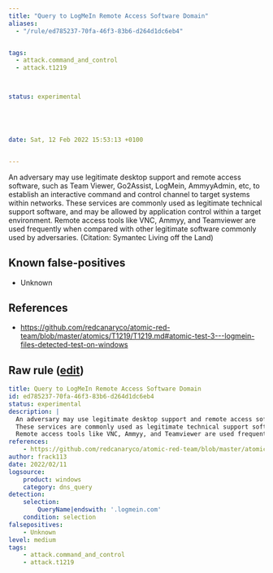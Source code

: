 ```yaml
---
title: "Query to LogMeIn Remote Access Software Domain"
aliases:
  - "/rule/ed785237-70fa-46f3-83b6-d264d1dc6eb4"


tags:
  - attack.command_and_control
  - attack.t1219



status: experimental





date: Sat, 12 Feb 2022 15:53:13 +0100


---
```


An adversary may use legitimate desktop support and remote access software, such as Team Viewer, Go2Assist, LogMein, AmmyyAdmin, etc, to establish an interactive command and control channel to target systems within networks.
These services are commonly used as legitimate technical support software, and may be allowed by application control within a target environment.
Remote access tools like VNC, Ammyy, and Teamviewer are used frequently when compared with other legitimate software commonly used by adversaries. (Citation: Symantec Living off the Land) 


<!--more-->


## Known false-positives

* Unknown



## References

* https://github.com/redcanaryco/atomic-red-team/blob/master/atomics/T1219/T1219.md#atomic-test-3---logmein-files-detected-test-on-windows


## Raw rule ([edit](https://github.com/SigmaHQ/sigma/edit/master/rules/windows/dns_query/dns_query_win_logmein.yml))
```yaml
title: Query to LogMeIn Remote Access Software Domain
id: ed785237-70fa-46f3-83b6-d264d1dc6eb4
status: experimental
description: |
  An adversary may use legitimate desktop support and remote access software, such as Team Viewer, Go2Assist, LogMein, AmmyyAdmin, etc, to establish an interactive command and control channel to target systems within networks.
  These services are commonly used as legitimate technical support software, and may be allowed by application control within a target environment.
  Remote access tools like VNC, Ammyy, and Teamviewer are used frequently when compared with other legitimate software commonly used by adversaries. (Citation: Symantec Living off the Land) 
references:
    - https://github.com/redcanaryco/atomic-red-team/blob/master/atomics/T1219/T1219.md#atomic-test-3---logmein-files-detected-test-on-windows
author: frack113
date: 2022/02/11
logsource:
    product: windows
    category: dns_query
detection:
    selection:
        QueryName|endswith: '.logmein.com'
    condition: selection
falsepositives:
    - Unknown
level: medium
tags:
    - attack.command_and_control
    - attack.t1219
```
